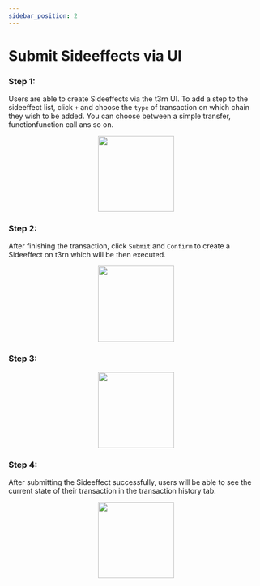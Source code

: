 ```yaml
---
sidebar_position: 2
---
```


# Submit Sideeffects via UI

### Step 1:
Users are able to create Sideeffects via the t3rn UI. 
To add a step to the sideeffect list, click `+` and choose the `type` of transaction on which chain they wish to be added. You can choose between a simple transfer, functionfunction call ans so on.

<p align="center">
    <img height="150" src="/img/t3rn-ui-start.png?raw=true"/>
</p>

### Step 2:
After finishing the transaction, click `Submit` and `Confirm` to create a Sideeffect on t3rn which will be then executed.

<p align="center">
    <img height="150" src="/img/t3rn-ui-step2.png?raw=true"/>
</p>

### Step 3:
<p align="center">
    <img height="150" src="/img/t3rn-ui-transcation-done.png?raw=true"/>
</p>

### Step 4:
After submitting the Sideeffect successfully, users will be able to see the current state of their transaction in the transaction history tab.

<p align="center">
    <img height="150" src="/img/t3rn-ui-transaction-history.png?raw=true"/>
</p>





